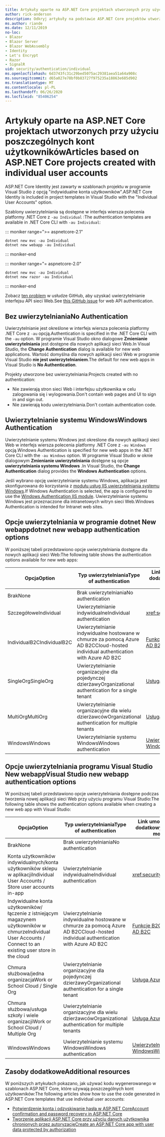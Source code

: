 ```yaml
---
title: Artykuły oparte na ASP.NET Core projektach utworzonych przy użyciu poszczególnych kont użytkowników
author: rick-anderson
description: Odkryj artykuły na podstawie ASP.NET Core projektów utworzonych przy użyciu poszczególnych kont użytkowników.
ms.author: riande
ms.date: 12/11/2019
no-loc:
- Blazor
- Blazor Server
- Blazor WebAssembly
- Identity
- Let's Encrypt
- Razor
- SignalR
uid: security/authentication/individual
ms.openlocfilehash: 6d3743fc31c29bed5075ac29381aea51a64a908c
ms.sourcegitcommit: d65a027e78bf0b83727f975235a18863e685d902
ms.translationtype: MT
ms.contentlocale: pl-PL
ms.lasthandoff: 06/26/2020
ms.locfileid: "85406254"
---
```

# <a name="articles-based-on-aspnet-core-projects-created-with-individual-user-accounts"></a><span data-ttu-id="3d9a6-103">Artykuły oparte na ASP.NET Core projektach utworzonych przy użyciu poszczególnych kont użytkowników</span><span class="sxs-lookup"><span data-stu-id="3d9a6-103">Articles based on ASP.NET Core projects created with individual user accounts</span></span>

<span data-ttu-id="3d9a6-104">ASP.NET Core Identity jest zawarty w szablonach projektu w programie Visual Studio z opcją "indywidualne konta użytkowników".</span><span class="sxs-lookup"><span data-stu-id="3d9a6-104">ASP.NET Core Identity is included in project templates in Visual Studio with the "Individual User Accounts" option.</span></span>

<span data-ttu-id="3d9a6-105">Szablony uwierzytelniania są dostępne w interfejs wiersza polecenia platformy .NET Core z `-au Individual` :</span><span class="sxs-lookup"><span data-stu-id="3d9a6-105">The authentication templates are available in .NET Core CLI with `-au Individual`:</span></span>

::: moniker range=">= aspnetcore-2.1"

```dotnetcli
dotnet new mvc -au Individual
dotnet new webapp -au Individual
```

::: moniker-end

::: moniker range="= aspnetcore-2.0"

```dotnetcli
dotnet new mvc -au Individual
dotnet new razor -au Individual
```

::: moniker-end

<span data-ttu-id="3d9a6-106">Zobacz [ten problem](https://github.com/dotnet/AspNetCore/issues/5833) w usłudze GitHub, aby uzyskać uwierzytelnianie interfejsu API sieci Web.</span><span class="sxs-lookup"><span data-stu-id="3d9a6-106">See [this GitHub issue](https://github.com/dotnet/AspNetCore/issues/5833) for web API authentication.</span></span>

<a name="no"></a>

## <a name="no-authentication"></a><span data-ttu-id="3d9a6-107">Bez uwierzytelniania</span><span class="sxs-lookup"><span data-stu-id="3d9a6-107">No Authentication</span></span>

<span data-ttu-id="3d9a6-108">Uwierzytelnianie jest określone w interfejs wiersza polecenia platformy .NET Core z `-au` opcją.</span><span class="sxs-lookup"><span data-stu-id="3d9a6-108">Authentication is specified in the .NET Core CLI with the `-au` option.</span></span> <span data-ttu-id="3d9a6-109">W programie Visual Studio okno dialogowe **Zmienianie uwierzytelniania** jest dostępne dla nowych aplikacji sieci Web.</span><span class="sxs-lookup"><span data-stu-id="3d9a6-109">In Visual Studio, the **Change Authentication** dialog is available for new web applications.</span></span> <span data-ttu-id="3d9a6-110">Wartość domyślna dla nowych aplikacji sieci Web w programie Visual Studio **nie jest uwierzytelnianiem**.</span><span class="sxs-lookup"><span data-stu-id="3d9a6-110">The default for new web apps in Visual Studio is **No Authentication**.</span></span>

<span data-ttu-id="3d9a6-111">Projekty utworzone bez uwierzytelniania:</span><span class="sxs-lookup"><span data-stu-id="3d9a6-111">Projects created with no authentication:</span></span>

* <span data-ttu-id="3d9a6-112">Nie zawierają stron sieci Web i interfejsu użytkownika w celu zalogowania się i wylogowania.</span><span class="sxs-lookup"><span data-stu-id="3d9a6-112">Don't contain web pages and UI to sign in and sign out.</span></span>
* <span data-ttu-id="3d9a6-113">Nie zawierają kodu uwierzytelniania.</span><span class="sxs-lookup"><span data-stu-id="3d9a6-113">Don't contain authentication code.</span></span>

<a name="win"></a>

## <a name="windows-authentication"></a><span data-ttu-id="3d9a6-114">Uwierzytelnianie systemu Windows</span><span class="sxs-lookup"><span data-stu-id="3d9a6-114">Windows Authentication</span></span>

<span data-ttu-id="3d9a6-115">Uwierzytelnianie systemu Windows jest określone dla nowych aplikacji sieci Web w interfejs wiersza polecenia platformy .NET Core z `-au Windows` opcją.</span><span class="sxs-lookup"><span data-stu-id="3d9a6-115">Windows Authentication is specified for new web apps in the .NET Core CLI with the `-au Windows` option.</span></span> <span data-ttu-id="3d9a6-116">W programie Visual Studio w oknie dialogowym **Zmienianie uwierzytelniania** dostępne są opcje **uwierzytelniania systemu Windows** .</span><span class="sxs-lookup"><span data-stu-id="3d9a6-116">In Visual Studio, the **Change Authentication** dialog provides the **Windows Authentication** options.</span></span>

<span data-ttu-id="3d9a6-117">Jeśli wybrano opcję uwierzytelnianie systemu Windows, aplikacja jest skonfigurowana do korzystania z [modułu usług IIS uwierzytelniania systemu Windows](xref:host-and-deploy/iis/modules).</span><span class="sxs-lookup"><span data-stu-id="3d9a6-117">If Windows Authentication is selected, the app is configured to use the [Windows Authentication IIS module](xref:host-and-deploy/iis/modules).</span></span> <span data-ttu-id="3d9a6-118">Uwierzytelnianie systemu Windows jest przeznaczone dla intranetowych witryn sieci Web.</span><span class="sxs-lookup"><span data-stu-id="3d9a6-118">Windows Authentication is intended for Intranet web sites.</span></span>

## <a name="dotnet-new-webapp-authentication-options"></a><span data-ttu-id="3d9a6-119">Opcje uwierzytelniania w programie dotnet New webapp</span><span class="sxs-lookup"><span data-stu-id="3d9a6-119">dotnet new webapp authentication options</span></span>

<span data-ttu-id="3d9a6-120">W poniższej tabeli przedstawiono opcje uwierzytelniania dostępne dla nowych aplikacji sieci Web:</span><span class="sxs-lookup"><span data-stu-id="3d9a6-120">The following table shows the authentication options available for new web apps:</span></span>

| <span data-ttu-id="3d9a6-121">Opcja</span><span class="sxs-lookup"><span data-stu-id="3d9a6-121">Option</span></span> | <span data-ttu-id="3d9a6-122">Typ uwierzytelniania</span><span class="sxs-lookup"><span data-stu-id="3d9a6-122">Type of authentication</span></span> | <span data-ttu-id="3d9a6-123">Link umożliwiający uzyskanie dodatkowych informacji</span><span class="sxs-lookup"><span data-stu-id="3d9a6-123">Link for more information</span></span> |
 | ----------------- | ------------ | ---------- |
| <span data-ttu-id="3d9a6-124">Brak</span><span class="sxs-lookup"><span data-stu-id="3d9a6-124">None</span></span>            |  <span data-ttu-id="3d9a6-125">Brak uwierzytelniania</span><span class="sxs-lookup"><span data-stu-id="3d9a6-125">No authentication</span></span> | | 
| <span data-ttu-id="3d9a6-126">Szczegółowe</span><span class="sxs-lookup"><span data-stu-id="3d9a6-126">Individual</span></span>      |  <span data-ttu-id="3d9a6-127">Uwierzytelnianie indywidualne</span><span class="sxs-lookup"><span data-stu-id="3d9a6-127">Individual authentication</span></span> | <xref:security/authentication/identity>
| <span data-ttu-id="3d9a6-128">IndividualB2C</span><span class="sxs-lookup"><span data-stu-id="3d9a6-128">IndividualB2C</span></span>   |  <span data-ttu-id="3d9a6-129">Uwierzytelnianie indywidualne hostowane w chmurze za pomocą Azure AD B2C</span><span class="sxs-lookup"><span data-stu-id="3d9a6-129">Cloud-hosted individual authentication with Azure AD B2C</span></span> | [<span data-ttu-id="3d9a6-130">Funkcje B2C platformy Azure</span><span class="sxs-lookup"><span data-stu-id="3d9a6-130">Azure AD B2C</span></span>](/azure/active-directory-b2c/) |
| <span data-ttu-id="3d9a6-131">SingleOrg</span><span class="sxs-lookup"><span data-stu-id="3d9a6-131">SingleOrg</span></span>       |  <span data-ttu-id="3d9a6-132">Uwierzytelnianie organizacyjne dla pojedynczej dzierżawy</span><span class="sxs-lookup"><span data-stu-id="3d9a6-132">Organizational authentication for a single tenant</span></span> | [<span data-ttu-id="3d9a6-133">Usługa Azure AD</span><span class="sxs-lookup"><span data-stu-id="3d9a6-133">Azure AD</span></span>](/azure/active-directory/develop/quickstart-v2-aspnet-core-webapp) |
| <span data-ttu-id="3d9a6-134">MultiOrg</span><span class="sxs-lookup"><span data-stu-id="3d9a6-134">MultiOrg</span></span>        |  <span data-ttu-id="3d9a6-135">Uwierzytelnianie organizacyjne dla wielu dzierżawców</span><span class="sxs-lookup"><span data-stu-id="3d9a6-135">Organizational authentication for multiple tenants</span></span> | [<span data-ttu-id="3d9a6-136">Usługa Azure AD</span><span class="sxs-lookup"><span data-stu-id="3d9a6-136">Azure AD</span></span>](/azure/active-directory/develop/quickstart-v2-aspnet-core-webapp) |
| <span data-ttu-id="3d9a6-137">Windows</span><span class="sxs-lookup"><span data-stu-id="3d9a6-137">Windows</span></span>         |  <span data-ttu-id="3d9a6-138">Uwierzytelnianie systemu Windows</span><span class="sxs-lookup"><span data-stu-id="3d9a6-138">Windows authentication</span></span> | [<span data-ttu-id="3d9a6-139">Uwierzytelnianie systemu Windows</span><span class="sxs-lookup"><span data-stu-id="3d9a6-139">Windows Authentication</span></span>](xref:security/authentication/windowsauth)

## <a name="visual-studio-new-webapp-authentication-options"></a><span data-ttu-id="3d9a6-140">Opcje uwierzytelniania programu Visual Studio New webapp</span><span class="sxs-lookup"><span data-stu-id="3d9a6-140">Visual Studio new webapp authentication options</span></span>

<span data-ttu-id="3d9a6-141">W poniższej tabeli przedstawiono opcje uwierzytelniania dostępne podczas tworzenia nowej aplikacji sieci Web przy użyciu programu Visual Studio:</span><span class="sxs-lookup"><span data-stu-id="3d9a6-141">The following table shows the authentication options available when creating a new web app with Visual Studio:</span></span>

| <span data-ttu-id="3d9a6-142">Opcja</span><span class="sxs-lookup"><span data-stu-id="3d9a6-142">Option</span></span> | <span data-ttu-id="3d9a6-143">Typ uwierzytelniania</span><span class="sxs-lookup"><span data-stu-id="3d9a6-143">Type of authentication</span></span> | <span data-ttu-id="3d9a6-144">Link umożliwiający uzyskanie dodatkowych informacji</span><span class="sxs-lookup"><span data-stu-id="3d9a6-144">Link for more information</span></span> |
 | ----------------- | ------------ | ---------- |
| <span data-ttu-id="3d9a6-145">Brak</span><span class="sxs-lookup"><span data-stu-id="3d9a6-145">None</span></span>            |  <span data-ttu-id="3d9a6-146">Brak uwierzytelniania</span><span class="sxs-lookup"><span data-stu-id="3d9a6-146">No authentication</span></span> | | 
| <span data-ttu-id="3d9a6-147">Konta użytkowników indywidualnych/konta użytkowników sklepu w aplikacji</span><span class="sxs-lookup"><span data-stu-id="3d9a6-147">Individual User Accounts / Store user accounts in-app</span></span> |  <span data-ttu-id="3d9a6-148">Uwierzytelnianie indywidualne</span><span class="sxs-lookup"><span data-stu-id="3d9a6-148">Individual authentication</span></span> | <xref:security/authentication/identity> |
| <span data-ttu-id="3d9a6-149">Indywidualne konta użytkowników/łączenie z istniejącym magazynem użytkowników w chmurze</span><span class="sxs-lookup"><span data-stu-id="3d9a6-149">Individual User Accounts / Connect to an existing user store in the cloud</span></span> |  <span data-ttu-id="3d9a6-150">Uwierzytelnianie indywidualne hostowane w chmurze za pomocą Azure AD B2C</span><span class="sxs-lookup"><span data-stu-id="3d9a6-150">Cloud-hosted individual authentication with Azure AD B2C</span></span> | [<span data-ttu-id="3d9a6-151">Funkcje B2C platformy Azure</span><span class="sxs-lookup"><span data-stu-id="3d9a6-151">Azure AD B2C</span></span>](/azure/active-directory-b2c/) |
| <span data-ttu-id="3d9a6-152">Chmura służbowa/jedna organizacja</span><span class="sxs-lookup"><span data-stu-id="3d9a6-152">Work or School Cloud / Single Org</span></span>  |  <span data-ttu-id="3d9a6-153">Uwierzytelnianie organizacyjne dla pojedynczej dzierżawy</span><span class="sxs-lookup"><span data-stu-id="3d9a6-153">Organizational authentication for a single tenant</span></span> | [<span data-ttu-id="3d9a6-154">Usługa Azure AD</span><span class="sxs-lookup"><span data-stu-id="3d9a6-154">Azure AD</span></span>](/azure/active-directory/develop/quickstart-v2-aspnet-core-webapp) |
| <span data-ttu-id="3d9a6-155">Chmura służbowa/usługa szkoły i wiele organizacji</span><span class="sxs-lookup"><span data-stu-id="3d9a6-155">Work or School Cloud / Multiple Org</span></span> |  <span data-ttu-id="3d9a6-156">Uwierzytelnianie organizacyjne dla wielu dzierżawców</span><span class="sxs-lookup"><span data-stu-id="3d9a6-156">Organizational authentication for multiple tenants</span></span> | [<span data-ttu-id="3d9a6-157">Usługa Azure AD</span><span class="sxs-lookup"><span data-stu-id="3d9a6-157">Azure AD</span></span>](/azure/active-directory/develop/quickstart-v2-aspnet-core-webapp) |
| <span data-ttu-id="3d9a6-158">Windows</span><span class="sxs-lookup"><span data-stu-id="3d9a6-158">Windows</span></span>         |  <span data-ttu-id="3d9a6-159">Uwierzytelnianie systemu Windows</span><span class="sxs-lookup"><span data-stu-id="3d9a6-159">Windows authentication</span></span> | [<span data-ttu-id="3d9a6-160">Uwierzytelnianie systemu Windows</span><span class="sxs-lookup"><span data-stu-id="3d9a6-160">Windows Authentication</span></span>](xref:security/authentication/windowsauth)

## <a name="additional-resources"></a><span data-ttu-id="3d9a6-161">Zasoby dodatkowe</span><span class="sxs-lookup"><span data-stu-id="3d9a6-161">Additional resources</span></span>

<span data-ttu-id="3d9a6-162">W poniższych artykułach pokazano, jak używać kodu wygenerowanego w szablonach ASP.NET Core, które używają poszczególnych kont użytkowników:</span><span class="sxs-lookup"><span data-stu-id="3d9a6-162">The following articles show how to use the code generated in ASP.NET Core templates that use individual user accounts:</span></span>

* [<span data-ttu-id="3d9a6-163">Potwierdzenie konta i odzyskiwanie hasła w ASP.NET Core</span><span class="sxs-lookup"><span data-stu-id="3d9a6-163">Account confirmation and password recovery in ASP.NET Core</span></span>](xref:security/authentication/accconfirm)
* [<span data-ttu-id="3d9a6-164">Tworzenie aplikacji ASP.NET Core przy użyciu danych użytkownika chronionych przez autoryzację</span><span class="sxs-lookup"><span data-stu-id="3d9a6-164">Create an ASP.NET Core app with user data protected by authorization</span></span>](xref:security/authorization/secure-data)
